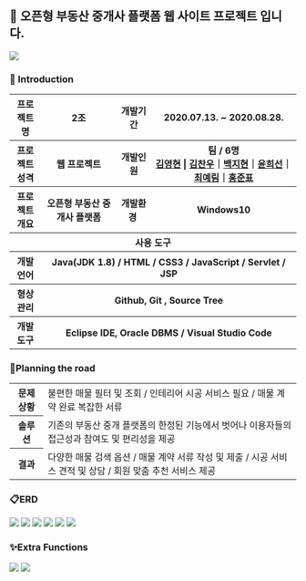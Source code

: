 ## 🏡 오픈형 부동산 중개사 플랫폼 웹 사이트 프로젝트 입니다. 

<img src="https://user-images.githubusercontent.com/67423172/93713538-93693300-fb97-11ea-915a-00fad35a4e7f.PNG"></img>
    
### 👋 Introduction
<table>
    <tr>
        <th width="11%">프로젝트 명 </th>
        <th>2조</th>
        <th>개발기간</th>
        <th>2020.07.13. ~ 2020.08.28.</th>
    </tr>
    <tr>
        <th>프로젝트 성격</th>
        <th>웹 프로젝트</th>
        <th>개발인원</th>
        <th>팀 / 6명<br>
            <a href="https://github.com/Kimyoung-hyun">김영현</a> | <a href="https://github.com/chanu2757">김찬우</a>｜<a href="https://github.com/jihyun-back">백지현</a>｜<a href="https://github.com/Yoon-Hee-Sun">윤희선</a>｜<a href="https://github.com/Yerim-Choi">최예림</a>｜<a href="https://github.com/wnsvy4231">홍준표</a> 
        </th>
    </tr>
    <tr>
        <th>프로젝트 개요</th>
        <th>오픈형 부동산 중개사 플랫폼</th>
        <th>개발환경&nbsp;</th>
        <th>Windows10</th>
    </tr>
    <tr>
        <th colspan="5">사용 도구</th>
    </tr>
    <tr>
        <th>개발언어</th>
        <th colspan="3">Java(JDK 1.8) / HTML / CSS3 / JavaScript / Servlet / JSP </th>
    </tr>
    <tr>
        <th>형상관리</th>
        <th colspan="3">Github, Git , Source Tree</th>
    </tr>
    <tr>
        <th>개발도구</th>
        <th colspan="3">Eclipse IDE, Oracle DBMS / Visual Studio Code</th>
    </tr>
</table>



### 🙋Planning the road
<table>
    <tr>
        <th>문제 상황</th>
        <td>불편한 매물 필터 및 조회 / 인테리어 시공 서비스 필요 / 매물 계약 완료 복잡한 서류</td>
    </tr>
    <tr>
        <th>솔루션</th>
        <td>기존의 부동산 중개 플랫폼의 한정된 기능에서 벗어나
            이용자들의 접근성과 참여도 및 편리성을 제공
            </td>
    </tr>
    <tr>
        <th>결과</th>
        <td>다양한 매물 검색 옵션 / 매물 계약 서류 작성 및 제출 / 시공 서비스 견적 및 상담 / 회원 맞춤 추천 서비스 제공</td>
    </tr>
</table>

### 📋ERD 
<!--이미지 삽입-->
<img src="https://user-images.githubusercontent.com/67423172/93713559-b398f200-fb97-11ea-9923-7001ee458326.PNG"></img>
<img src="https://user-images.githubusercontent.com/67423172/93713560-b5fb4c00-fb97-11ea-9587-4138c9273c17.PNG"></img>
<img src="https://user-images.githubusercontent.com/67423172/93713561-b7c50f80-fb97-11ea-8759-ad3b804bfc58.PNG"></img>
<img src="https://user-images.githubusercontent.com/67423172/93713562-b8f63c80-fb97-11ea-85c4-e002dbae6f80.PNG"></img>
<img src="https://user-images.githubusercontent.com/67423172/93713563-bac00000-fb97-11ea-817e-0f786b1a1f46.PNG"></img>
<img src="https://user-images.githubusercontent.com/67423172/93713566-bb589680-fb97-11ea-94f0-f80841ea373d.PNG"></img>


### ✨Extra Functions
<img src="https://user-images.githubusercontent.com/67423172/93713608-fce94180-fb97-11ea-97b9-38f18d576f2b.PNG"></img>
<img src="https://user-images.githubusercontent.com/67423172/93713610-fe1a6e80-fb97-11ea-9c92-4b6018a96660.PNG"></img>


